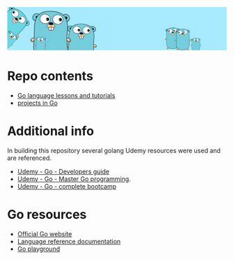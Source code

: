 ![](https://github.com/irisida/golang/blob/master/assets/freegopher.png)

# Repo contents

- [Go language lessons and tutorials](https://github.com/irisida/golang/tree/master/language_lessons)
- [projects in Go](https://github.com/irisida/golang/tree/master/projects/)

# Additional info

In building this repository several golang Udemy resources were used and are referenced.

- [Udemy - Go - Developers guide](https://www.udemy.com/course/go-the-complete-developers-guide)
- [Udemy - Go - Master Go programming](https://www.udemy.com/course/master-go-programming-complete-golang-bootcamp).
- [Udemy - Go - complete bootcamp](https://www.udemy.com/course/learn-go-the-complete-bootcamp-course-golang)

# Go resources

- [Official Go website](https://golang.org/)
- [Language reference documentation](https://golang.org/doc/)
- [Go playground](https://play.golang.org/)
